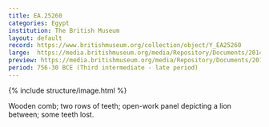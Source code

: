 ```yaml
---
title: EA.25260
categories: Egypt
institution: The British Museum
layout: default
record: https://www.britishmuseum.org/collection/object/Y_EA25260
large:  https://media.britishmuseum.org/media/Repository/Documents/2014_11/4_19/c379f0eb_1013_448c_a13e_a3d9013c89d4/mid_01188532_001.jpg
preview: https://media.britishmuseum.org/media/Repository/Documents/2014_11/4_19/c379f0eb_1013_448c_a13e_a3d9013c89d4/small_01188532_001.jpg
period: 756-30 BCE (Third intermediate - late period)
---
```

{% include structure/image.html %}

Wooden comb; two rows of teeth; open-work panel depicting a lion between; some teeth lost.

